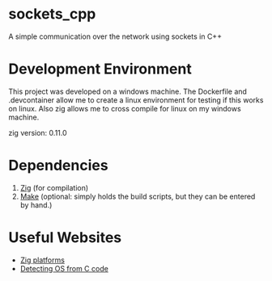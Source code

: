 # sockets_cpp
A simple communication over the network using sockets in C++

# Development Environment
This project was developed on a windows machine. The Dockerfile and .devcontainer allow me to create a linux environment for testing if this works on linux. Also zig allows me to cross compile for linux on my windows machine.

zig version: 0.11.0

# Dependencies
1. [Zig](https://ziglang.org/) (for compilation)
2. [Make]() (optional: simply holds the build scripts, but they can be entered by hand.)

# Useful Websites
- [Zig platforms](https://ziglang.org/download/0.11.0/release-notes.html#Support-Table)
- [Detecting OS from C code](https://iq.opengenus.org/detect-operating-system-in-c/)
